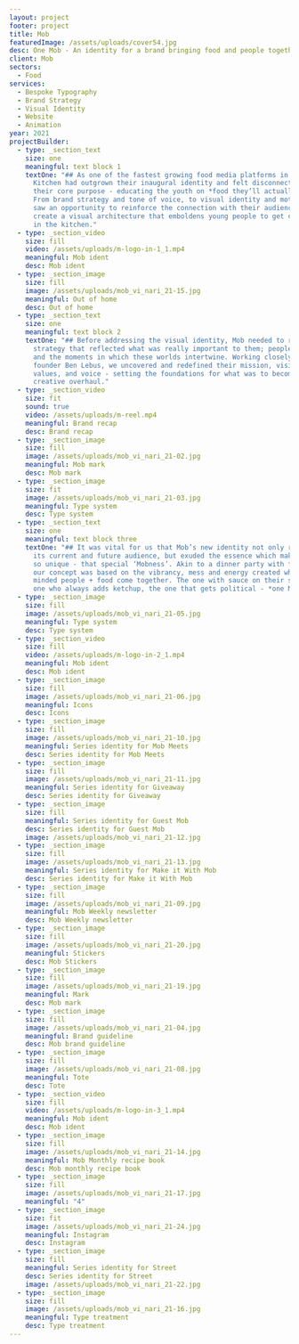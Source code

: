 ```yaml
---
layout: project
footer: project
title: Mob
featuredImage: /assets/uploads/cover54.jpg
desc: One Mob - An identity for a brand bringing food and people together
client: Mob
sectors:
  - Food
services:
  - Bespoke Typography
  - Brand Strategy
  - Visual Identity
  - Website
  - Animation
year: 2021
projectBuilder:
  - type: _section_text
    size: one
    meaningful: text block 1
    textOne: "## As one of the fastest growing food media platforms in the UK, Mob
      Kitchen had outgrown their inaugural identity and felt disconnected from
      their core purpose - educating the youth on *food they’ll actually cook*.
      From brand strategy and tone of voice, to visual identity and motion, we
      saw an opportunity to reinforce the connection with their audience and
      create a visual architecture that emboldens young people to get creative
      in the kitchen."
  - type: _section_video
    size: fill
    video: /assets/uploads/m-logo-in-1_1.mp4
    meaningful: Mob ident
    desc: Mob ident
  - type: _section_image
    size: fill
    image: /assets/uploads/mob_vi_nari_21-15.jpg
    meaningful: Out of home
    desc: Out of home
  - type: _section_text
    size: one
    meaningful: text block 2
    textOne: "## Before addressing the visual identity, Mob needed to resync with a
      strategy that reflected what was really important to them; people, food,
      and the moments in which these worlds intertwine. Working closely with
      founder Ben Lebus, we uncovered and redefined their mission, vision,
      values, and voice - setting the foundations for what was to become a major
      creative overhaul."
  - type: _section_video
    size: fit
    sound: true
    video: /assets/uploads/m-reel.mp4
    meaningful: Brand recap
    desc: Brand recap
  - type: _section_image
    size: fill
    image: /assets/uploads/mob_vi_nari_21-02.jpg
    meaningful: Mob mark
    desc: Mob mark
  - type: _section_image
    size: fit
    image: /assets/uploads/mob_vi_nari_21-03.jpg
    meaningful: Type system
    desc: Type system
  - type: _section_text
    size: one
    meaningful: text block three
    textOne: "## It was vital for us that Mob’s new identity not only resonated with
      its current and future audience, but exuded the essence which makes them
      so unique - that special ‘Mobness’. Akin to a dinner party with friends,
      our concept was based on the vibrancy, mess and energy created when like
      minded people + food come together. The one with sauce on their shirt, the
      one who always adds ketchup, the one that gets political - *one Mob.*"
  - type: _section_image
    size: fill
    image: /assets/uploads/mob_vi_nari_21-05.jpg
    meaningful: Type system
    desc: Type system
  - type: _section_video
    size: fill
    video: /assets/uploads/m-logo-in-2_1.mp4
    meaningful: Mob ident
    desc: Mob ident
  - type: _section_image
    size: fill
    image: /assets/uploads/mob_vi_nari_21-06.jpg
    meaningful: Icons
    desc: Icons
  - type: _section_image
    size: fill
    image: /assets/uploads/mob_vi_nari_21-10.jpg
    meaningful: Series identity for Mob Meets
    desc: Series identity for Mob Meets
  - type: _section_image
    size: fill
    image: /assets/uploads/mob_vi_nari_21-11.jpg
    meaningful: Series identity for Giveaway
    desc: Series identity for Giveaway
  - type: _section_image
    size: fill
    meaningful: Series identity for Guest Mob
    desc: Series identity for Guest Mob
    image: /assets/uploads/mob_vi_nari_21-12.jpg
  - type: _section_image
    size: fill
    image: /assets/uploads/mob_vi_nari_21-13.jpg
    meaningful: Series identity for Make it With Mob
    desc: Series identity for Make it With Mob
  - type: _section_image
    size: fill
    image: /assets/uploads/mob_vi_nari_21-09.jpg
    meaningful: Mob Weekly newsletter
    desc: Mob Weekly newsletter
  - type: _section_image
    size: fill
    image: /assets/uploads/mob_vi_nari_21-20.jpg
    meaningful: Stickers
    desc: Mob Stickers
  - type: _section_image
    size: fill
    image: /assets/uploads/mob_vi_nari_21-19.jpg
    meaningful: Mark
    desc: Mob mark
  - type: _section_image
    size: fill
    image: /assets/uploads/mob_vi_nari_21-04.jpg
    meaningful: Brand guideline
    desc: Mob brand guideline
  - type: _section_image
    size: fill
    image: /assets/uploads/mob_vi_nari_21-08.jpg
    meaningful: Tote
    desc: Tote
  - type: _section_video
    size: fill
    video: /assets/uploads/m-logo-in-3_1.mp4
    meaningful: Mob ident
    desc: Mob ident
  - type: _section_image
    size: fill
    image: /assets/uploads/mob_vi_nari_21-14.jpg
    meaningful: Mob Monthly recipe book
    desc: Mob monthly recipe book
  - type: _section_image
    size: fill
    image: /assets/uploads/mob_vi_nari_21-17.jpg
    meaningful: "4"
  - type: _section_image
    size: fit
    image: /assets/uploads/mob_vi_nari_21-24.jpg
    meaningful: Instagram
    desc: Instagram
  - type: _section_image
    size: fill
    meaningful: Series identity for Street
    desc: Series identity for Street
    image: /assets/uploads/mob_vi_nari_21-22.jpg
  - type: _section_image
    size: fill
    image: /assets/uploads/mob_vi_nari_21-16.jpg
    meaningful: Type treatment
    desc: Type treatment
---
```

